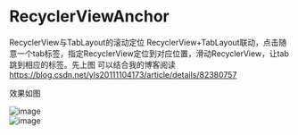 # RecyclerViewAnchor
RecyclerView与TabLayout的滚动定位
RecyclerView+TabLayout联动，点击随意一个tab标签，指定RecyclerView定位到对应位置，滑动RecyclerView，让tab跳到相应的标签。先上图
可以结合我的博客阅读 https://blog.csdn.net/yls20111104173/article/details/82380757

效果如图



![image](https://github.com/qq675080677/RecyclerViewAnchor/blob/master/scroll.gif)  
![image](https://github.com/qq675080677/RecyclerViewAnchor/blob/master/click.gif)  

